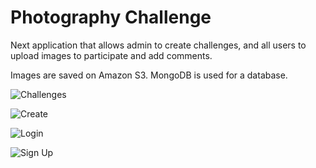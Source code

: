 # Photography Challenge

Next application that allows admin to create challenges, and all users to upload images to participate and add comments.

Images are saved on Amazon S3.  MongoDB is used for a database.

![Challenges](https://drive.google.com/thumbnail?id=1id7tHAEMY7IDofvIDVoGLsbEq9oRbOzl&sz=w400)

![Create](https://drive.google.com/thumbnail?id=1j0DpzGkNCEncZu_D--fG4rVxAYpI60Qq&sz=w400)

![Login](https://drive.google.com/thumbnail?id=1fwVzbcURpTC9yEjxq2lulo7e3bvFsABW&sz=w400)

![Sign Up](https://drive.google.com/thumbnail?id=1gZ1AiqSougLD3SKTHMwhdk2Sblgk_2ut&sz=w400)
